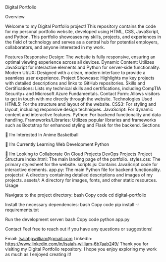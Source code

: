 Digital Portfolio

Overview

Welcome to my Digital Portfolio project! This repository contains the code for my personal portfolio website, developed using HTML, CSS, JavaScript, and Python. This portfolio showcases my skills, projects, and experiences in the field of technology and serves as a central hub for potential employers, collaborators, and anyone interested in my work.

Features
Responsive Design: The website is fully responsive, ensuring an optimal viewing experience across all devices.
Dynamic Content: Utilizes JavaScript for interactive elements and Python for server-side functionality.
Modern UI/UX: Designed with a clean, modern interface to provide a seamless user experience.
Project Showcase: Highlights my key projects with detailed descriptions and links to GitHub repositories.
Skills and Certifications: Lists my technical skills and certifications, including CompTIA Security+ and Microsoft Azure Fundamentals.
Contact Form: Allows visitors to get in touch with me directly through the website.
Technologies Used
HTML5: For the structure and layout of the website.
CSS3: For styling and layout, including responsive design techniques.
JavaScript: For dynamic content and interactive features.
Python: For backend functionality and data handling.
Frameworks/Libraries: Utilizes popular libraries and frameworks such as Bootstrap for enhanced styling and Flask for the backend.
Sections

👀 I’m Interested In
Anime
Basketball

🌱 I’m Currently Learning
Web Development
Python

💞️ I’m Looking to Collaborate On
Cloud Projects
DevOps Projects
Project Structure
index.html: The main landing page of the portfolio.
styles.css: The primary stylesheet for the website.
scripts.js: Contains JavaScript code for interactive elements.
app.py: The main Python file for backend functionality.
projects/: A directory containing detailed descriptions and images of my projects.
assets/: A directory for images, fonts, and other static resources.
Usage

Navigate to the project directory:
bash
Copy code
cd digital-portfolio

Install the necessary dependencies:
bash
Copy code
pip install -r requirements.txt

Run the development server:
bash
Copy code
python app.py

Contact
Feel free to reach out if you have any questions or suggestions!

Email: Isaiahgwilliam@gmail.com
LinkedIn: https://www.linkedin.com/in/isaiah-william-6b7aab249/
Thank you for visiting my Digital Portfolio repository. I hope you enjoy exploring my work as much as I enjoyed creating it!


